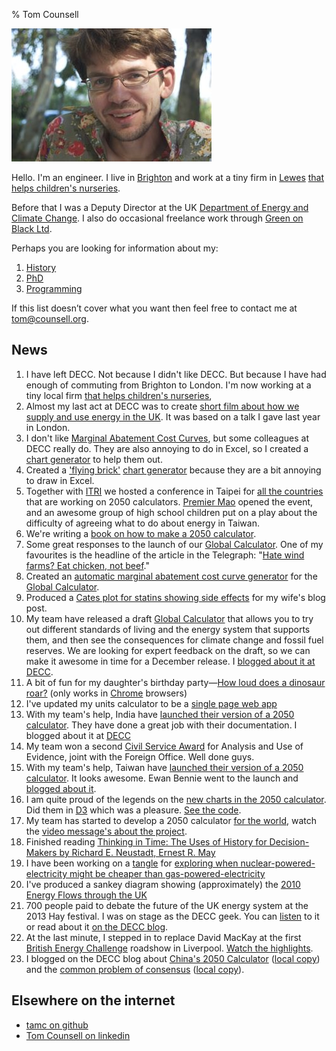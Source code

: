 % Tom Counsell

![](tomcounsell.jpg)

Hello. I'm an engineer. I live in [Brighton](https://en.wikipedia.org/wiki/Brighton) and work at a tiny firm in [Lewes](https://en.wikipedia.org/wiki/Lewes) [that helps children's nurseries](http://eyfs.info). 

Before that I was a Deputy Director at the UK [Department
of Energy and Climate Change][decc]. I also do occasional freelance work through [Green on Black Ltd][gnb]. 

Perhaps you are looking for information about my:

1.  [History](view/History.html)
2.  [PhD](view/Phd.html)
6.  [Programming](/programming/index.html)

If this list doesn’t cover what you want then feel free to contact me at <tom@counsell.org>.

News
----

1.  I have left DECC. Not because I didn't like DECC. But because I have had enough of commuting from Brighton to London. I'm now working at a tiny local firm [that helps children's nurseries](http://eyfs.info),
1.  Almost my last act at DECC was to create [short film about how we supply and use energy in the UK](https://www.youtube.com/watch?v=OnNwBpre3Lk). It was based on a talk I gave last year in London.
1.  I don't like [Marginal Abatement Cost Curves](https://en.wikipedia.org/wiki/Marginal_abatement_cost), but some colleagues at DECC really do. They are also annoying to do in Excel, so I created a [chart generator](http://tamc.github.io/macc/) to help them out.
1.  Created a ['flying brick'](http://en.wikipedia.org/wiki/Waterfall_chart) [chart generator](http://tamc.github.io/flying-brick/) because they are a bit annoying to draw in Excel.
1.  Together with [ITRI](https://www.itri.org.tw) we hosted a conference in Taipei for [all the countries](http://www.2050.org.uk/#!calculators/cee5) that are working on 2050 calculators. [Premier Mao](http://en.wikipedia.org/wiki/Mao_Chi-kuo) opened the event, and an awesome group of high school children put on a play about the difficulty of agreeing what to do about energy in Taiwan.
1.  We're writing a [book on how to make a 2050 calculator](http://book.2050.org.uk).
1.  Some great responses to the launch of our [Global Calculator](http://www.globalcalculator.org). One of my favourites is the headline of the article in the Telegraph: "[Hate wind farms? Eat chicken, not beef](http://www.telegraph.co.uk/news/earth/environment/climatechange/11373389/Hate-wind-farms-Eat-chicken.html)."
1.  Created an [automatic marginal abatement cost curve generator](http://alt-global-calc.2050.org.uk/macc/) for the [Global Calculator](http://www.globalcalculator.org).
1.  Produced a [Cates plot for statins showing side effects](http://bl.ocks.org/tamc/raw/024168df8660eeca26aa/) for my wife's blog post.
1.  My team have released a draft [Global Calculator](http://www.globalcalculator.org) that allows you to try out different standards of living and the energy system that supports them, and then see the consequences for climate change and fossil fuel reserves. We are looking for expert feedback on the draft, so we can make it awesome in time for a December release. I [blogged about it at DECC](http://blog.decc.gov.uk/2014/07/21/poke-it-prod-it-break-it-help-us-to-make-a-great-global-calculator/).
1.  A bit of fun for my daughter's birthday party&mdash;[How loud does a dinosaur roar?](/programming/how-loud-does-a-dinosaur-roar) (only works in [Chrome](http://chrome.google.com) browsers)
1.  I've updated my units calculator to be a [single page web app](http://tamc.github.io/how-much-is)
1.  With my team's help, India have [launched their version of a 2050 calculator](http://indiaenergy.gov.in). They have done a great job with their documentation. I blogged about it at [DECC](http://blog.decc.gov.uk/2014/03/04/not-how-they-do-it-on-yes-minister/)
1.  My team won a second [Civil Service Award](http://my.civilservice.gov.uk/reform/civil-service-awards-2013/) for Analysis and Use of Evidence, joint with the Foreign Office. Well done guys.
1.  With my team's help, Taiwan have [launched their version of a 2050 calculator](http://my2050.twenergy.org.tw). It looks awesome. Ewan Bennie went to the launch and [blogged about it](http://blog.decc.gov.uk/2013/12/03/made-in-taiwan/).
1.  I am quite proud of the legends on the [new charts in the 2050 calculator](http://2050-calculator-tool.decc.gov.uk). Did them in [D3](http://d3js.org) which was a pleasure. [See the code](https://github.com/decc/twenty-fifty/blob/master/src/javascripts/stacked_area_chart.js.coffee).
1.  My team has started to develop a 2050 calculator [for the world](http://globalcalculator.org/), watch the [video message's about the project](http://www.youtube.com/playlist?list=PLar0SlGyNQ8tFLdWYMnVUvRWbeIAXVIRY).
1.  Finished reading [Thinking in Time: The Uses of History for Decision-Makers
by Richard E. Neustadt, Ernest R. May](/books/thinking-in-time.html)
2.  I have been working on a [tangle](http://worrydream.com/Tangle/) for [exploring when nuclear-powered-electricity might be cheaper than gas-powered-electricity](http://tamc.github.io/tamc-tangles/whenwillitbecheaperthangas.html)
3.  I've produced a sankey diagram showing (approximately) the [2010 Energy Flows through the UK](/2050/2010sankey.html)
4.  700 people paid to debate the future of the UK energy system at the 2013 Hay festival. I was on stage as the DECC geek. You can [listen](http://www.hayfestival.com/p-6114-kate-humble-richard-smith-marcus-du-sautoy-and-mark-watson.aspx) to it or read about it [on the DECC blog](http://blog.decc.gov.uk/2013/06/07/2050-at-the-hay-festival/).
4.  At the last minute, I stepped in to replace David MacKay at the first [British Energy Challenge](http://blog.decc.gov.uk/category/the-british-energy-challenge/) roadshow in Liverpool. [Watch the highlights](https://www.youtube.com/watch?v=M3B_cK2osIA).
4.  I blogged on the DECC blog about [China's 2050 Calculator](http://blog.decc.gov.uk/2012/09/18/some-copying-is-great/) ([local copy](/2050/some-copying-is-great.html))  and the [common problem of consensus](http://blog.decc.gov.uk/2012/09/26/the-common-problem-of-consensus/) ([local copy](/2050/2012-09-26-the-common-problem-of-consensus.html)).

Elsewhere on the internet
-------------------------

* [tamc on github](https://github.com/tamc)
* [Tom Counsell on linkedin](http://uk.linkedin.com/pub/tom-counsell/0/441/360/)


[decc]: https://www.gov.uk/government/organisations/department-of-energy-climate-change
[gnb]: http://www.greenonblack.com 
